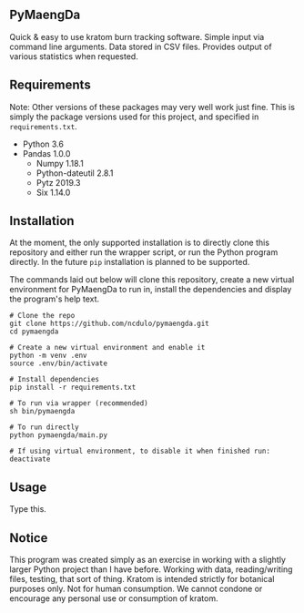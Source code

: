 PyMaengDa
---------
Quick & easy to use kratom burn tracking software. Simple input via command
line arguments. Data stored in CSV files. Provides output of various statistics
when requested.

Requirements
------------
Note: Other versions of these packages may very well work just fine. This
is simply the package versions used for this project, and specified in
`requirements.txt`.

* Python 3.6
* Pandas 1.0.0
  * Numpy 1.18.1
  * Python-dateutil 2.8.1
  * Pytz 2019.3
  * Six 1.14.0

Installation
------------
At the moment, the only supported installation is to directly clone this
repository and either run the wrapper script, or run the Python program
directly. In the future `pip` installation is planned to be supported.

The commands laid out below will clone this repository, create a new virtual
environment for PyMaengDa to run in, install the dependencies and display the
program's help text.


```
# Clone the repo
git clone https://github.com/ncdulo/pymaengda.git
cd pymaengda

# Create a new virtual environment and enable it
python -m venv .env
source .env/bin/activate

# Install dependencies
pip install -r requirements.txt

# To run via wrapper (recommended)
sh bin/pymaengda

# To run directly
python pymaengda/main.py

# If using virtual environment, to disable it when finished run:
deactivate
```

Usage
-----
Type this.

Notice
------
This program was created simply as an exercise in working with a slightly
larger Python project than I have before. Working with data, reading/writing
files, testing, that sort of thing. Kratom is intended strictly for botanical
purposes only. Not for human consumption. We cannot condone or encourage any
personal use or consumption of kratom.
